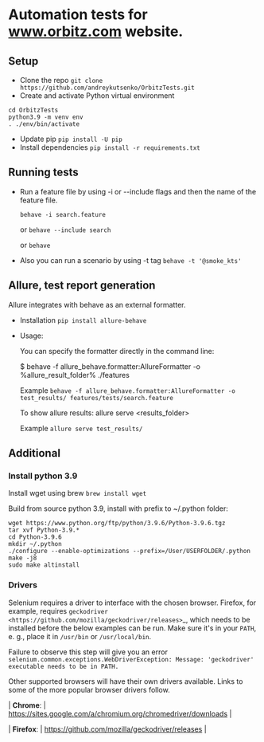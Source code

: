 # Automation tests for www.orbitz.com website.

## Setup

* Clone the repo `git clone https://github.com/andreykutsenko/OrbitzTests.git`
* Create and activate Python virtual environment
```
cd OrbitzTests
python3.9 -m venv env
. ./env/bin/activate
```
* Update pip `pip install -U pip`
* Install dependencies `pip install -r requirements.txt`


## Running tests

* Run a feature file by using -i or --include flags and then the name of the feature file.

    `behave -i search.feature`

    or `behave --include search`

    or `behave`

* Also you can run a scenario by using -t tag `behave -t '@smoke_kts'`


## Allure, test report generation

Allure integrates with behave as an external formatter.

* Installation `pip install allure-behave`
* Usage:

    You can specify the formatter directly in the command line:

    $ behave -f allure_behave.formatter:AllureFormatter -o %allure_result_folder% ./features

    Example `behave -f allure_behave.formatter:AllureFormatter -o test_results/ features/tests/search.feature`

    To show allure results: allure serve <results_folder>

    Example `allure serve test_results/`

## Additional 
### Install python 3.9

Install wget using brew `brew install wget`

Build from source python 3.9, install with prefix to ~/.python folder:

```
wget https://www.python.org/ftp/python/3.9.6/Python-3.9.6.tgz
tar xvf Python-3.9.*
cd Python-3.9.6
mkdir ~/.python
./configure --enable-optimizations --prefix=/User/USERFOLDER/.python
make -j8
sudo make altinstall
```

### Drivers

Selenium requires a driver to interface with the chosen browser. 
Firefox, for example, requires `geckodriver <https://github.com/mozilla/geckodriver/releases>`_, which needs to be installed before the below examples can be run.
Make sure it's in your `PATH`, e. g., place it in `/usr/bin` or `/usr/local/bin`.

Failure to observe this step will give you an error `selenium.common.exceptions.WebDriverException: Message: 'geckodriver' executable needs to be in PATH.`

Other supported browsers will have their own drivers available. Links to some of the more popular browser drivers follow.
 
| **Chrome**:  | https://sites.google.com/a/chromium.org/chromedriver/downloads        |

| **Firefox**: | https://github.com/mozilla/geckodriver/releases                       |
